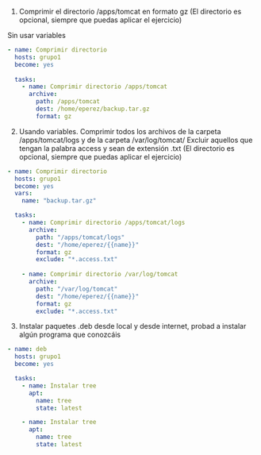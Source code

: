 1. Comprimir el directorio /apps/tomcat en formato gz (El directorio es opcional, siempre que puedas aplicar el ejercicio)

Sin usar variables

``` yml
- name: Comprimir directorio
  hosts: grupo1
  become: yes
  
  tasks:
    - name: Comprimir directorio /apps/tomcat
      archive:
        path: /apps/tomcat
        dest: /home/eperez/backup.tar.gz
        format: gz

```


2. Usando variables. Comprimir todos los archivos de la carpeta /apps/tomcat/logs y de la carpeta /var/log/tomcat/ Excluir aquellos que tengan la palabra access y sean de extensión .txt (El directorio es opcional, siempre que puedas aplicar el ejercicio)

``` yml
- name: Comprimir directorio
  hosts: grupo1
  become: yes
  vars:
    name: "backup.tar.gz"

  tasks:
    - name: Comprimir directorio /apps/tomcat/logs
      archive:
        path: "/apps/tomcat/logs"
        dest: "/home/eperez/{{name}}"
        format: gz
        exclude: "*.access.txt"
    
    - name: Comprimir directorio /var/log/tomcat
      archive:
        path: "/var/log/tomcat"
        dest: "/home/eperez/{{name}}"
        format: gz
        exclude: "*.access.txt"
```

3. Instalar paquetes .deb desde local y desde internet, probad a instalar algún programa que conozcáis

``` yml
- name: deb
  hosts: grupo1
  become: yes

  tasks:
    - name: Instalar tree
      apt:
        name: tree
        state: latest

    - name: Instalar tree
      apt:
        name: tree
        state: latest

```